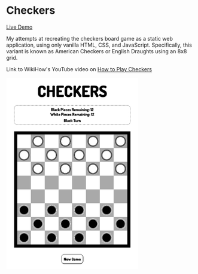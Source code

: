# Checkers

[Live Demo](https://yhussain8.github.io/checkers/)

My attempts at recreating the checkers board game as a static web application, using only vanilla HTML, CSS, and JavaScript. Specifically, this variant is known as American Checkers or English Draughts using an 8x8 grid.

Link to WikiHow's YouTube video on [How to Play Checkers](https://www.youtube.com/watch?v=MOW9k_C4vFU)

<img src="img/screenshot.png" height="70%" width="70%" />
